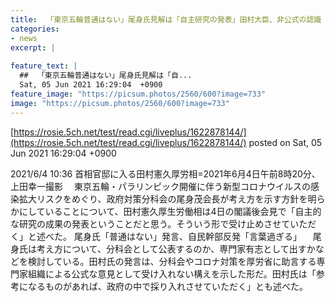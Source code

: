 ```yaml
---
title:  「東京五輪普通はない」尾身氏見解は「自主研究の発表」田村大臣、非公式の認識 
categories:
- news
excerpt: |
  
feature_text: |
  ##  「東京五輪普通はない」尾身氏見解は「自...
  Sat, 05 Jun 2021 16:29:04  +0900
feature_image: "https://picsum.photos/2560/600?image=733"
image: "https://picsum.photos/2560/600?image=733"
---
```


[https://rosie.5ch.net/test/read.cgi/liveplus/1622878144/](https://rosie.5ch.net/test/read.cgi/liveplus/1622878144/)
posted on Sat, 05 Jun 2021 16:29:04  +0900

<!--more-->

2021/6/4 10:36 首相官邸に入る田村憲久厚労相=2021年6月4日午前8時20分、上田幸一撮影 　東京五輪・パラリンピック開催に伴う新型コロナウイルスの感染拡大リスクをめぐり、政府対策分科会の尾身茂会長が考え方を示す方針を明らかにしていることについて、田村憲久厚生労働相は4日の閣議後会見で「自主的な研究の成果の発表ということだと思う。そういう形で受け止めさせていただく」と述べた。 尾身氏「普通はない」発言、自民幹部反発「言葉過ぎる」 　尾身氏は考え方について、分科会として公表するのか、専門家有志として出すかなどを検討している。田村氏の発言は、分科会やコロナ対策を厚労省に助言する専門家組織による公式な意見として受け入れない構えを示した形だ。田村氏は「参考になるものがあれば、政府の中で採り入れさせていただく」とも述べた。
